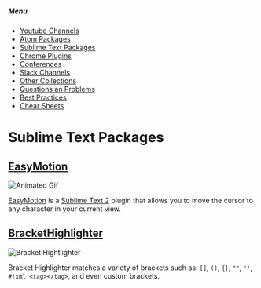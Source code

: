 ##### Menu
* [Youtube Channels](https://github.com/Deeech/it-collection/blob/master/YoutubeChannels.md)
* [Atom Packages](https://github.com/Deeech/it-collection/blob/master/AtomPackages.md)
* [Sublime Text Packages](https://github.com/Deeech/it-collection/blob/master/SublimePackages.md)
* [Chrome Plugins](https://github.com/Deeech/it-collection/blob/master/ChromePlugins.md)
* [Conferences](https://github.com/Deeech/it-collection/blob/master/Conferences.md)
* [Slack Channels](https://github.com/Deeech/it-collection/blob/master/SlackChannels.md)
* [Other Collections](https://github.com/Deeech/it-collection/blob/master/OtherCollections.md)
* [Questions an Problems](https://github.com/Deeech/it-collection/blob/master/QuestsAndProblms.md)
* [Best Practices](https://github.com/Deeech/it-collection/blob/master/BestPractices.md)
* [Chear Sheets](https://github.com/Deeech/it-collection/blob/master/CheatSheets.md)


# Sublime Text Packages
## [EasyMotion](https://github.com/tednaleid/sublime-EasyMotion)
![Animated Gif](https://raw.github.com/tednaleid/sublime-EasyMotion/add_images/images/easymotion.gif)

[EasyMotion](https://github.com/tednaleid/sublime-EasyMotion) is a [Sublime Text 2](http://www.sublimetext.com/2) plugin that allows you to move the cursor to any character in your current view.

## [BracketHighlighter](https://github.com/facelessuser/BracketHighlighter)
![Bracket Hightlighter](https://github.com/facelessuser/BracketHighlighter/raw/master/docs/images/Example1.png)

Bracket Highlighter matches a variety of brackets such as: `[]`, `()`, `{}`, `""`, `''`, `#!xml <tag></tag>`, and even custom brackets.
